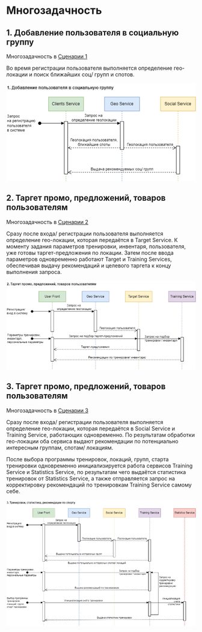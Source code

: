# Многозадачность
## 1. Добавление пользователя в социальную группу

Многозадачность в [Сценарии 1](https://github.com/Lana8888/trans-sport/blob/main/07-business-scenarios.md#1-%D0%B4%D0%BE%D0%B1%D0%B0%D0%B2%D0%BB%D0%B5%D0%BD%D0%B8%D0%B5-%D0%BF%D0%BE%D0%BB%D1%8C%D0%B7%D0%BE%D0%B2%D0%B0%D1%82%D0%B5%D0%BB%D1%8F-%D0%B2-%D1%81%D0%BE%D1%86%D0%B8%D0%B0%D0%BB%D1%8C%D0%BD%D1%83%D1%8E-%D0%B3%D1%80%D1%83%D0%BF%D0%BF%D1%83)

Во время регистрации пользователя выполняется определение гео-локации и поиск ближайших соц/ групп и спотов.

![Многозадачность Сценарий-1](https://github.com/Lana8888/trans-sport/blob/main/concurrency-view-scenario1.png)

## 2. Таргет промо, предложений, товаров пользователям

Многозадачность в [Сценарии 2](https://github.com/Lana8888/trans-sport/blob/main/07-business-scenarios.md#2-%D1%82%D0%B0%D1%80%D0%B3%D0%B5%D1%82-%D0%BF%D1%80%D0%BE%D0%BC%D0%BE-%D0%BF%D1%80%D0%B5%D0%B4%D0%BB%D0%BE%D0%B6%D0%B5%D0%BD%D0%B8%D0%B9-%D1%82%D0%BE%D0%B2%D0%B0%D1%80%D0%BE%D0%B2-%D0%BF%D0%BE%D0%BB%D1%8C%D0%B7%D0%BE%D0%B2%D0%B0%D1%82%D0%B5%D0%BB%D1%8F%D0%BC)

Сразу после входа/ регистрации пользователя выполняется определение гео-локации, которая передаётся в Target Service. К моменту задания параметров тренировки, инвентаря, пользователя, уже готовы таргет-предложения по локации. Затем после ввода параметров одновременно работают Target и Training Services, обеспечивая выдачу рекомендаций и целевого таргета к концу выполнения запроса.

![Многозадачность Сценарий-2](https://github.com/Lana8888/trans-sport/blob/main/concurrency-view-scenario2.png)

## 3. Таргет промо, предложений, товаров пользователям

Многозадачность в [Сценарии 3](https://github.com/Lana8888/trans-sport/blob/main/07-business-scenarios.md#3-%D1%82%D1%80%D0%B5%D0%BD%D0%B8%D1%80%D0%BE%D0%B2%D0%BA%D0%B8-%D1%81%D1%82%D0%B0%D1%82%D0%B8%D1%81%D1%82%D0%B8%D0%BA%D0%B0-%D1%80%D0%B5%D0%BA%D0%BE%D0%BC%D0%B5%D0%BD%D0%B4%D0%B0%D1%86%D0%B8%D0%B8-%D0%BF%D0%BE-%D1%81%D0%BF%D0%BE%D1%80%D1%82%D1%83)

Сразу после входа/ регистрации пользователя выполняется определение гео-локации, которая передаётся в Social Service и Training Service, работающих одновременно. По результатам обработки гео-локации оба сервиса выдают рекомендации по потенциально интересным группам, спотам/ локациям.

После выбора программы тренировок, локаций, групп, старта тренировки одновременно инициализируется работа сервисов Training Service и Statistics Service, по результатам чего выдаётся статистика тренировок от Statistics Service, а также отправляется запрос на корректировку рекомендаций по тренировкам Training Service самому себе.

![Многозадачность Сценарий-3](https://github.com/Lana8888/trans-sport/blob/main/concurrency-view-scenario3.png)

